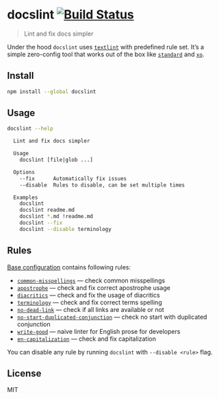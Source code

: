 # docslint [![Build Status][travis-image]][travis-url]

> Lint and fix docs simpler

Under the hood `docslint` uses [`textlint`][textlint] with predefined rule set. It’s a simple zero-config tool that works out of the box like [`standard`][standard] and [`xo`][xo].

## Install

```sh
npm install --global docslint
```

## Usage

```sh
docslint --help

  Lint and fix docs simpler

  Usage
    docslint [file|glob ...]

  Options
    --fix      Automatically fix issues
    --disable  Rules to disable, can be set multiple times

  Examples
    docslint
    docslint readme.md
    docslint *.md !readme.md
    docslint --fix
    docslint --disable terminology
```

## Rules

[Base configuration](https://github.com/andrepolischuk/docslint/blob/master/lib/createConfig.js#L19-L33) contains following rules:

* [`common-misspellings`](https://github.com/io-monad/textlint-rule-common-misspellings) — check common misspellings
* [`apostrophe`](https://github.com/sapegin/textlint-rule-apostrophe) — check and fix correct apostrophe usage
* [`diacritics`](https://github.com/sapegin/textlint-rule-diacritics) — check and fix the usage of diacritics
* [`terminology`](https://github.com/sapegin/textlint-rule-terminology) — check and fix correct terms spelling
* [`no-dead-link`](https://github.com/nodaguti/textlint-rule-no-dead-link) — check if all links are available or not
* [`no-start-duplicated-conjunction`](https://github.com/azu/textlint-rule-no-start-duplicated-conjunction) — check no start with duplicated conjunction
* [`write-good`](https://github.com/nodaguti/textlint-rule-write-good) — naive linter for English prose for developers
* [`en-capitalization`](https://github.com/textlint-rule/textlint-rule-en-capitalization) — check and fix capitalization

You can disable any rule by running `docslint` with `--disable <rule>` flag.

## License

MIT

[travis-url]: https://travis-ci.org/andrepolischuk/docslint
[travis-image]: https://travis-ci.org/andrepolischuk/docslint.svg?branch=master

[textlint]: https://github.com/textlint/textlint
[standard]: https://github.com/standard/standard
[xo]: https://github.com/sindresorhus/xo

